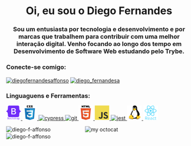 <h1 align="center">Oi, eu sou o Diego Fernandes</h1>
<h3 align="center">Sou um entusiasta por tecnologia e desenvolvimento e por marcas que trabalhem para contribuir com uma melhor interação digital. Venho focando ao longo dos tempo em Desenvolvimento de Software Web estudando pelo Trybe.</h3>

<h3 align="left">Conecte-se comigo:</h3>
<p align="left">
<a href="https://linkedin.com/in/diegofernandesaffonso" target="blank"><img align="center" src="https://cdn.jsdelivr.net/npm/simple-icons@3.0.1/icons/linkedin.svg" alt="diegofernandesaffonso" height="30" width="40" /></a>
<a href="https://instagram.com/diego_fernandesa" target="blank"><img align="center" src="https://cdn.jsdelivr.net/npm/simple-icons@3.0.1/icons/instagram.svg" alt="diego_fernandesa" height="30" width="40" /></a>
</p>

<h3 align="left">Linguaguens e Ferramentas:</h3>
<p align="left"> <a href="https://getbootstrap.com" target="_blank"> <img src="https://raw.githubusercontent.com/devicons/devicon/master/icons/bootstrap/bootstrap-plain-wordmark.svg" alt="bootstrap" width="40" height="40"/> </a> <a href="https://www.w3schools.com/css/" target="_blank"> <img src="https://raw.githubusercontent.com/devicons/devicon/master/icons/css3/css3-original-wordmark.svg" alt="css3" width="40" height="40"/> </a> <a href="https://www.cypress.io" target="_blank"> <img src="https://raw.githubusercontent.com/simple-icons/simple-icons/6e46ec1fc23b60c8fd0d2f2ff46db82e16dbd75f/icons/cypress.svg" alt="cypress" width="40" height="40"/> </a> <a href="https://git-scm.com/" target="_blank"> <img src="https://www.vectorlogo.zone/logos/git-scm/git-scm-icon.svg" alt="git" width="40" height="40"/> </a> <a href="https://www.w3.org/html/" target="_blank"> <img src="https://raw.githubusercontent.com/devicons/devicon/master/icons/html5/html5-original-wordmark.svg" alt="html5" width="40" height="40"/> </a> <a href="https://developer.mozilla.org/en-US/docs/Web/JavaScript" target="_blank"> <img src="https://raw.githubusercontent.com/devicons/devicon/master/icons/javascript/javascript-original.svg" alt="javascript" width="40" height="40"/> </a> <a href="https://jestjs.io" target="_blank"> <img src="https://www.vectorlogo.zone/logos/jestjsio/jestjsio-icon.svg" alt="jest" width="40" height="40"/> </a> <a href="https://www.linux.org/" target="_blank"> <img src="https://raw.githubusercontent.com/devicons/devicon/master/icons/linux/linux-original.svg" alt="linux" width="40" height="40"/> </a> <a href="https://reactjs.org/" target="_blank"> <img src="https://raw.githubusercontent.com/devicons/devicon/master/icons/react/react-original-wordmark.svg" alt="react" width="40" height="40"/> </a> </p>
<img align="right" width="290px" height="290px" alt="my octocat" src="https://octocat-generator-assets.githubusercontent.com/my-octocat-1612904646124.png" />
<p><img align="left" src="https://github-readme-stats.vercel.app/api/top-langs?username=diego-f-affonso&show_icons=true&locale=en&layout=compact" alt="diego-f-affonso" /></p>

<p>&nbsp;<img align="center" src="https://github-readme-stats.vercel.app/api?username=diego-f-affonso&show_icons=true&locale=en" alt="diego-f-affonso" /></p>

